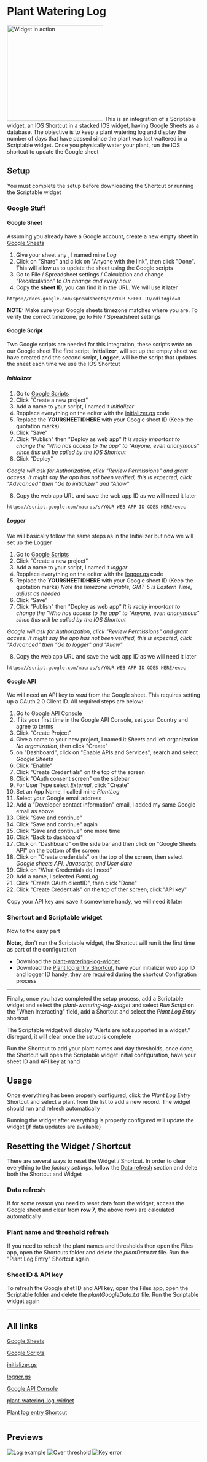 # Plant Watering Log
<img src="Action.gif" alt="Widget in action" width="250" >
This is an integration of a Scriptable widget, an IOS Shortcut in a stacked IOS widget, having Google Sheets as a database. The objective is to keep a plant watering log and display the number of days that have passed since the plant was last wattered in a Scriptable widget. Once you physically water your plant, run the IOS shortcut to update the Google sheet

## Setup

You must complete the setup before downloading the Shortcut or running the Scriptable widget


### Google Stuff
#### Google Sheet
Assuming you already have a Google account, create a new empty sheet in [Google Sheets](sheets.google.com)
1. Give your sheet any , I named mine *Log*
2. Click on "Share" and click on "Anyone with the link", then click "Done". This will allow us to update the sheet using the Google scripts
3. Go to File / Spreadsheet settings / Calculation and change "Recalculation" to *On change and every hour*
4. Copy the **sheet ID**, you can find it in the URL. We will use it later

```
https://docs.google.com/spreadsheets/d/YOUR SHEET ID/edit#gid=0
```

**NOTE:** Make sure your Google sheets timezone matches where you are. To verify the correct timezone, go to File / Spreadsheet settings


#### Google Script
Two Google scripts are needed for this integration, these scripts *write* on our Google sheet
The first script, **Initializer**, will set up the empty sheet we have created and the second script, **Logger**, will be the script that updates the sheet each time we use the IOS Shortcut

##### Initializer
1. Go to [Google Scripts](https://script.google.com)
2. Click "Create a new project"
3. Add a name to your script, I named it *initializer*
4. Repplace everything on the editor with the [initializer.gs](initializer.gs) code
5. Replace the **YOURSHEETIDHERE** with your Google sheet ID (Keep the quotation marks)
6. Click "Save"
7. Click "Publish" then "Deploy as web app" *It is really important to change the "Who has access to the app" to "Anyone, even anonymous" since this will be called by the IOS Shortcut*
8. Click "Deploy"

*Google will ask for Authorization, click "Review Permissions" and grant access. It might say the app has not been verified, this is expected, click "Advcanced" then "Go to initializer" and "Allow"*

8. Copy the web app URL and save the web app ID as we will need it later

```
https://script.google.com/macros/s/YOUR WEB APP ID GOES HERE/exec
```

##### Logger
We will basically follow the same steps as in the Initializer but now we will set up the Logger 

1. Go to [Google Scripts](https://script.google.com/)
2. Click "Create a new project"
3. Add a name to your script, I named it *logger*
4. Repplace everything on the editor with the [logger.gs](logger.gs) code
5. Replace the **YOURSHEETIDHERE** with your Google sheet ID (Keep the quotation marks)
*Note the timezone variable, GMT-5 is Eastern Time, adjust as needed*
6. Click "Save"
7. Click "Publish" then "Deploy as web app" *It is really important to change the "Who has access to the app" to "Anyone, even anonymous" since this will be called by the IOS Shortcut*

*Google will ask for Authorization, click "Review Permissions" and grant access. It might say the app has not been verified, this is expected, click "Advcanced" then "Go to logger" and "Allow"*

8. Copy the web app URL and save the web app ID as we will need it later

```
https://script.google.com/macros/s/YOUR WEB APP ID GOES HERE/exec
```

#### Google API
We will need an API key to *read* from the Google sheet. This requires setting up a OAuth 2.0 Client ID. All required steps are below:

1. Go to [Google API Console](https://console.developers.google.com)
2. If its your first time in the Google API Console, set your Country and agree to terms
2. Click "Create Project"
3. Give a name to your new project, I named it *Sheets* and left organization *No organization*, then click "Create"
4. on "Dashboard", click on "Enable APIs and Services", search and select *Google Sheets*
5. Click "Enable"
6. Click "Create Credentials" on the top of the screen
7. Click "OAuth consent screen" on the sidebar
8. For User Type select *External*, click "Create"
9. Set an App Name, I called mine *PlantLog*
10. Select your Google email address
11. Add a "Developer contact information" email, I added my same Google email as above
12. Click "Save and continue"
13. Click "Save and continue" again
14. Click "Save and continue" one more time
15. Click "Back to dashboard"
16. Click on "Dashboard" on the side bar and then click on "Google Sheets API" on the bottom of the screen
17. Click on "Create credentials" on the top of the screen, then select *Google sheets API, Javascript, and User data*
18. Click on "What Credentials do I need"
19. Add a name, I selected *PlantLog*
20. Click "Create OAuth clientID", then click "Done"
21. Click "Create Credentials" on the top of ther screen, click "API key"

Copy your API key and save it somewhere handy, we will need it later

### Shortcut and Scriptable widget
Now to the easy part

**Note:**, don't run the Scriptable widget, the Shortcut will run it the first time as part of the configuration 

* Download the [plant-watering-log-widget](plant-watering-log-widget.js)
* Download the [Plant log entry Shortcut](https://www.icloud.com/shortcuts/42d8fb36c95c4b18a0d47eda7ca9c867), have your initializer web app ID and logger ID handy, they are required during the shortcut Configration process

---

Finally, once you have completed the setup process, add a Scriptable widget and select the *plant-watering-log-widget* and select *Run Script* on the "When Interacting" field, add a Shortcut and select the *Plant Log Entry* shortcut

The Scriptable widget will display "Alerts are not supported in a widget." disregard, it will clear once the setup is complete

Run the Shortcut to add your plant names and day thresholds, once done, the Shortcut will open the Scriptable widget initial configuration, have your sheet ID and API key at hand


## Usage
Once everything has been properly configured, click the *Plant Log Entry* Shortcut and select a plant from the list to add a new record. The widget should run and refresh automatically

Running the widget after everything is properly configured will update the widget (if data updates are available)



## Resetting the Widget / Shortcut
There are several ways to reset the Widget / Shortcut. In order to clear everything to the *factory settings*, follow the [Data refresh](#Data-refresh) section and delte both the Shortcut and Widget
### Data refresh
If for some reason you need to reset data from the widget, access the Google sheet and clear from **row 7**, the above rows are calculated automatically
### Plant name and threshold refresh
If you need to refresh the plant names and thresholds then open the Files app, open the Shortcuts folder and delete the *plantData.txt* file. Run the "Plant Log Entry" Shortcut again
### Sheet ID & API key
To refresh the Google shet ID and API key, open the Files app, open the Scriptable folder and delete the *plantGoogleData.txt* file. Run the Scriptable widget again

---

## All links
[Google Sheets](sheets.google.com)

[Google Scripts](https://script.google.com)

[initializer.gs](initializer.gs)

[logger.gs](logger.gs)

[Google API Console](https://console.developers.google.com)

[plant-watering-log-widget](plant-watering-log-widget.js)

[Plant log entry Shortcut](https://www.icloud.com/shortcuts/42d8fb36c95c4b18a0d47eda7ca9c867) 

---

## Previews
<img src="Log.jpg" alt="Log example" >
<img src="Threshold.jpg" alt="Over threshold" >
<img src="NoData.jpg" alt="Key error" >
